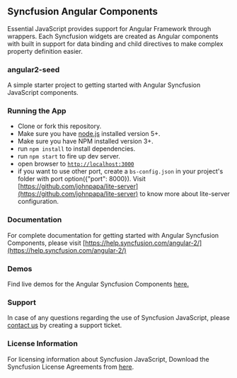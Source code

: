 ## Syncfusion Angular Components

Essential JavaScript provides support for Angular Framework through wrappers. Each Syncfusion widgets are created as Angular components with built in support for data binding and child directives to make complex property definition easier.

### angular2-seed

A simple starter project to getting started with Angular Syncfusion JavaScript components.

### Running the App

- Clone or fork this repository.
- Make sure you have [node.js](https://nodejs.org/) installed version 5+.
- Make sure you have NPM installed version 3+.
- run `npm install` to install dependencies.
- run `npm start` to fire up dev server.
- open browser to [`http://localhost:3000`](http://localhost:3000)
- if you want to use other port, create a `bs-config.json` in your project's folder with port option({"port": 8000}). Visit [https://github.com/johnpapa/lite-server](https://github.com/johnpapa/lite-server) to know more about lite-server configuration. 

### Documentation

For complete documentation for getting started with Angular Syncfusion Components, please visit [https://help.syncfusion.com/angular-2/](https://help.syncfusion.com/angular-2/)

### Demos

Find live demos for the Angular Syncfusion Components [here.](http://ng2jq.syncfusion.com/)

### Support

In case of any questions regarding the use of Syncfusion JavaScript, please [contact us](http://www.syncfusion.com/support/#) by creating a support ticket.

### License Information

For licensing information about Syncfusion JavaScript, Download the Syncfusion License Agreements from [here](https://www.syncfusion.com/content/downloads/syncfusion_license.pdf).
